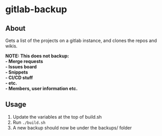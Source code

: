 # gitlab-backup

## About

Gets a list of the projects on a gitlab instance, and clones the repos and wikis.

**NOTE: This does not backup:**  
**- Merge requests**  
**- Issues board**  
**- Snippets**  
**- CI/CD stuff**  
**- etc.**  
**- Members, user information etc.**  

## Usage

1. Update the variables at the top of build.sh
2. Run `./build.sh`  
3. A new backup should now be under the backups/ folder
